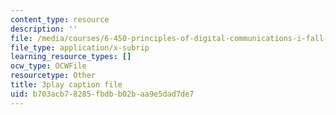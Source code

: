 ```yaml
---
content_type: resource
description: ''
file: /media/courses/6-450-principles-of-digital-communications-i-fall-2006/b703acb78285fbdbb02baa9e5dad7de7_dSviy9E6Pz0.srt
file_type: application/x-subrip
learning_resource_types: []
ocw_type: OCWFile
resourcetype: Other
title: 3play caption file
uid: b703acb7-8285-fbdb-b02b-aa9e5dad7de7
---
```


